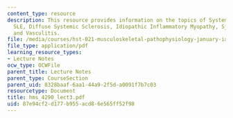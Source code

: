 ```yaml
---
content_type: resource
description: This resource provides information on the topics of Systemic Lupus Erythematosus,
  SLE, Diffuse Systemic Sclerosis, Idiopathic Inflammatory Myopathy, Sjorgen's Syndrome
  and Vasculitis.
file: /media/courses/hst-021-musculoskeletal-pathophysiology-january-iap-2006/87e94cf2d177b955acd86e565ff52f98_hms_4290_lect3.pdf
file_type: application/pdf
learning_resource_types:
- Lecture Notes
ocw_type: OCWFile
parent_title: Lecture Notes
parent_type: CourseSection
parent_uid: 8328baaf-6aa1-44a9-2f5d-a0091f7b7c03
resourcetype: Document
title: hms_4290_lect3.pdf
uid: 87e94cf2-d177-b955-acd8-6e565ff52f98
---
```

